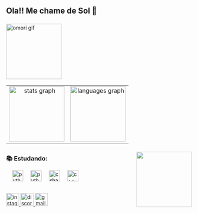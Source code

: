 <h2 align="left">Ola!! Me chame de Sol 👋 </h2>


###
<table>
  <tr>
    <td style="text-align: center;">
      <img src="https://github-readme-stats.vercel.app/api?username=kksunnys&hide_title=false&hide_rank=false&show_icons=true&include_all_commits=true&count_private=true&disable_animations=false&theme=dracula&locale=en&hide_border=false" height="150" alt="stats graph" />
    </td>
    <td style="text-align: center;">
      <img src="https://github-readme-stats.vercel.app/api/top-langs?username=kksunnys&locale=en&hide_title=false&layout=compact&card_width=320&langs_count=5&theme=tokyonight&hide_border=false" height="150" alt="languages graph" />
    </td>
      <img height="150" src="https://media1.tenor.com/images/9e3a2bb2e96f3eb32917b1d9d8d5a471/tenor.gif?itemid=12772957" alt="omori gif"/>
  </tr>
</table>


###
<img align="right" height="150" src="https://media.tenor.com/RbcmQYV_iTgAAAAi/gbb-bean-had-been-summoned-greenbeambean.gif"  />

##

<div align="left">
  <h3> 📚 Estudando: </h3>
   <img width="12" />
  <img src="https://cdn.discordapp.com/attachments/1186041068156891218/1270762950805950515/icons8-russia-64.png?ex=66b4e1b9&is=66b39039&hm=f04670b309e49aec3accbf9c70a6e589b624bb93b26cc7703d8b1f843e2823e6&" height="30" alt="python logo"  />
  <img width="12" />
  <img src="https://cdn.jsdelivr.net/gh/devicons/devicon/icons/python/python-original.svg" height="30" alt="python logo"  />
  <img width="12" />
  <img src="https://cdn.jsdelivr.net/gh/devicons/devicon/icons/csharp/csharp-original.svg" height="30" alt="csharp logo"  />
  <img width="12" />
  <img src="https://cdn.jsdelivr.net/gh/devicons/devicon@latest/icons/cplusplus/cplusplus-original.svg" height="30" alt="c++ logo" />
 
</div>

##
<div align="left">
  <a href="SEUINSTA" target="_blank">
    <img src="https://img.shields.io/static/v1?message=Instagram&logo=instagram&label=&color=E4405F&logoColor=white&labelColor=&style=for-the-badge" height="35" alt="instagram logo" />
  </a>
  <a href="LINKSERVIDORDC" target="_blank">
    <img src="https://img.shields.io/static/v1?message=Discord&logo=discord&label=&color=7289DA&logoColor=white&labelColor=&style=for-the-badge" height="35" alt="discord logo" />
  </a>
  <a href="mailto:SEU EMAIL NOVOOOOOOOOOOOOOOO">
    <img src="https://img.shields.io/static/v1?message=Gmail&logo=gmail&label=&color=D14836&logoColor=white&labelColor=&style=for-the-badge" height="35" alt="gmail logo" />
  </a>
</div>



###

<br clear="both">

###

###
